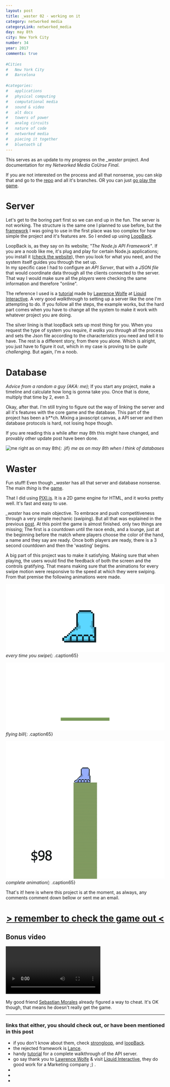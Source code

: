 ```yaml
---
layout: post
title: _waster 02 · working on it
category: networked media
categoryLink: networked_media
day: may 8th
city: New York City
number: 34
year: 2017
comments: true

#Cities
#	New York City
#	Barcelona

#categories:
#	applications
#	physical computing 
#	computational media 
#	sound & video 
#	alt docs
#	towers of power 
#	analog circuits 
#	nature of code
#	networked media
#	piecing it together
#	bluetooth LE
---
```


This serves as an update to my progress on the *_waster* project. And documentation for my *Networked Media CoUrse Final*.

If you are not interested on the process and all that nonsense, you can skip that and go to the [repo][a7] and all it's branches. OR you can just [go play the game][a8].

# Server

Let's get to the boring part first so we can end up in the fun. The server is not working. The structure is the same one I planned to use before, but the [framework][a2] I was going to use in the first place was too complex for how simple the project and it's features are. So I ended up using [LoopBack][a3].

LoopBack is, as they say on its website; *"The Node.js API Framework"*. If you are a noob like me, it's plug and play for certain Node.js applications; you install it ([check the website][a3]), then you look for what you need, and the system itself guides you through the set up.
<br> In my specific case I had to configure an *API Server*, that with a *JSON file* that would coordinate data through all the clients connected to the server. That way I would make sure all the *players* were checking the same information and therefore "online".

The reference I used is a [tutorial][a4] made by [Lawrence Wolfe][a5] at [Liquid Interactive][a6]. A very good *walkthrough* to setting up a server like the one I'm attempting to do. If you follow all the steps, the example works, but the hard part comes when you have to change all the system to make it work with whatever project you are doing.

The silver lining is that loopBack sets up most thing for you. When you request the type of system you require, *it walks you through* all the process and sets the Json file according to the characteristics you need and tell it to have. The rest is a different story, from there you alone. Which is alright, you just have to figure it out, which in my case is proving to be *quite challenging*. But again, I'm a noob.

# Database

*Advice from a random a guy (AKA: me);* If you start any project, make a timeline and calculate how long is gonna take you. Once that is done, multiply that time by 2, even 3.

Okay, after that. I'm still trying to figure out the way of linking the server and all it's features with the core game and the database. This part of the project has been a b**ch. Mixing a javascript canvas, a API server and then database protocols is hard, not losing hope though.

If you are reading this a while after may 8th this might have changed, and provably other update post have been done.

![me right as on may 8th](https://media.giphy.com/media/GuLxAZW23YZwY/giphy.gif){: .jif}
*me as on may 8th when I think of databases*

# Waster

Fun stuff! Even though *_waster* has all that server and database nonsense. The main *thing* is the [game][a8].

That I did using [PIXI.js][a9]. It is a 2D game engine for HTML, and it works pretty well. It's fast and easy to use.

*_waster* has one main objective. To embrace and push competitiveness through a very simple mechanic (swiping). But all that was explained in the previous [post][a10]. At this point the game is almost finished. only two things are missing; The first is a countdown until the race ends, and a lounge, just at the beginning before the match where players choose the color of the hand, a name and they say are ready. Once both players are ready, there is a 3 second countdown and then the 'wasting' begins.

A big part of this project was to make it satisfying. Making sure that when playing, the users would find the feedback of both the screen and the controls gratifying. That means making sure that the animations for every swipe motion were responsive to the speed at which they were swiping. From that premise the following animations were made.

![image alt text](/img/thumnailsBlog/34_2.gif)
*every time you swipe*{: .caption65}

![image alt text](/img/thumnailsBlog/34_3.gif)
*flying bill*{: .caption65}

![image alt text](/img/thumnailsBlog/34_4.gif)
*complete animation*{: .caption65}

That's it! here is where this project is at the moment, as always, any comments comment down bellow or sent me an email. 
<h1 style="text-align:center; margin-top:40px;"><a href="http://www.graupuche.info/waster" target="_top">> remember to check the game out <</a></h1>

## Bonus video

<video class="v_512" controls="false" autoplay="autoplay">
<source src="https://graupuche.info/video/34_5.mov" type="video/mp4" />
</video> 

My good friend [Sebastian Morales][a11] already figured a way to cheat. It's OK though, that means he doesn't really get the game.


---

### links that either, you should check out, or have been mentioned in this post

+ if you don't know about them, check [strongloop][a1], and [loopBack][a3].
+ the rejected framework is [Lance][a2].
+ handy [tutorial][a4] for a complete walkthrough of the API server.
+ go say thank you to [Lawrence Wolfe][a5] & visit [Liquid Interactive][a6], they do good work for a Marketing company ;) .
+  
+
+

[a1]:https://strongloop.com
[a2]:http://lance.gg
[a3]:http://loopback.io
[a4]:https://www.liquidint.com/blog/recipe-for-real-time-multiplayer-with-html5-canvas-nodejs-part-1-backend/
[a5]:https://twitter.com/wolfewuz
[a6]:https://www.liquidint.com
[a7]:https://github.com/grauPuche/_waster
[a8]:http://www.graupuche.info/waster
[a9]:http://www.pixijs.com
[a10]:http://blog.graupuche.info/networked%20media/2017/04/13/033.html
[a11]:https://adorevolution.com



